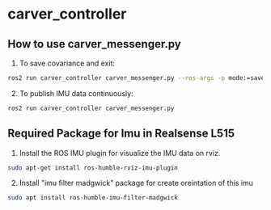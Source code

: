 # carver_controller

## How to use carver_messenger.py
1. To save covariance and exit:
```bash
ros2 run carver_controller carver_messenger.py --ros-args -p mode:=save_covariance
```
2. To publish IMU data continuously:
```bash
ros2 run carver_controller carver_messenger.py 
```

## Required Package for Imu in Realsense L515
1. Install the ROS IMU plugin for visualize the IMU data on rviz.
```bash
sudo apt-get install ros-humble-rviz-imu-plugin
```
2. Install "imu filter madgwick" package for create oreintation of this imu
```bash
sudo apt install ros-humble-imu-filter-madgwick
```